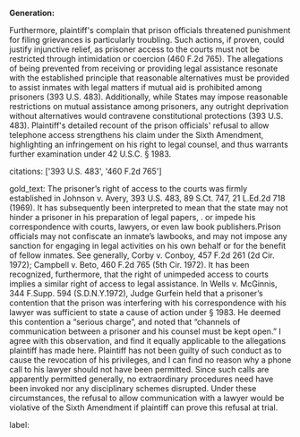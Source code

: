 **Generation:**

Furthermore, plaintiff's complain that prison officials threatened punishment for filing grievances is particularly troubling. Such actions, if proven, could justify injunctive relief, as prisoner access to the courts must not be restricted through intimidation or coercion (460 F.2d 765). The allegations of being prevented from receiving or providing legal assistance resonate with the established principle that reasonable alternatives must be provided to assist inmates with legal matters if mutual aid is prohibited among prisoners (393 U.S. 483). Additionally, while States may impose reasonable restrictions on mutual assistance among prisoners, any outright deprivation without alternatives would contravene constitutional protections (393 U.S. 483). Plaintiff's detailed recount of the prison officials' refusal to allow telephone access strengthens his claim under the Sixth Amendment, highlighting an infringement on his right to legal counsel, and thus warrants further examination under 42 U.S.C. § 1983.

citations: ['393 U.S. 483', '460 F.2d 765']

gold_text: The prisoner’s right of access to the courts was firmly established in Johnson v. Avery, 393 U.S. 483, 89 S.Ct. 747, 21 L.Ed.2d 718 (1969). It has subsequently been interpreted to mean that the state may not hinder a prisoner in his preparation of legal papers, . or impede his correspondence with courts, lawyers, or even law book publishers.Prison officials may not confiscate an inmate’s lawbooks, and may not impose any sanction for engaging in legal activities on his own behalf or for the benefit of fellow inmates. See generally, Corby v. Conboy, 457 F.2d 261 (2d Cir. 1972); Campbell v. Beto, 460 F.2d 765 (5th Cir. 1972). It has been recognized, furthermore, that the right of unimpeded access to courts implies a similar right of access to legal assistance. In Wells v. McGinnis, 344 F.Supp. 594 (S.D.N.Y.1972), Judge Gurfein held that a prisoner’s contention that the prison was interfering with his correspondence with his lawyer was sufficient to state a cause of action under § 1983. He deemed this contention a “serious charge”, and noted that “channels of communication between a prisoner and his counsel must be kept open.” I agree with this observation, and find it equally applicable to the allegations plaintiff has made here. Plaintiff has not been guilty of such conduct as to cause the revocation of his privileges, and I can find no reason why a phone call to his lawyer should not have been permitted. Since such calls are apparently permitted generally, no extraordinary procedures need have been invoked nor any disciplinary schemes disrupted. Under these circumstances, the refusal to allow communication with a lawyer would be violative of the Sixth Amendment if plaintiff can prove this refusal at trial.

label: 